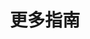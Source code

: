 ---
weight: 600
title: "更多指南"
description: "有关 FastGPT 其他实践案例的更多信息"
icon: "expand_more"
draft: false
images: []
---